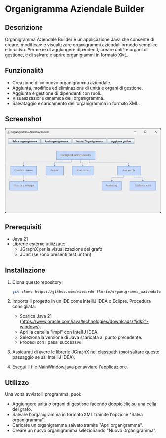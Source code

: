 # Organigramma Aziendale Builder

## Descrizione
Organigramma Aziendale Builder è un'applicazione Java che consente di creare, modificare e visualizzare organigrammi aziendali in modo semplice e intuitivo. Permette di aggiungere dipendenti, creare unità e organi di gestione, e di salvare e aprire organigrammi in formato XML.

## Funzionalità
- Creazione di un nuovo organigramma aziendale.
- Aggiunta, modifica ed eliminazione di unità e organi di gestione.
- Aggiunta e gestione di dipendenti con ruoli.
- Visualizzazione dinamica dell'organigramma.
- Salvataggio e caricamento dell'organigramma in formato XML.

## Screenshot
![Screenshot dell'Organigramma Aziendale Builder](screenshots/finestra_principale.jpg)

## Prerequisiti
- Java 21
- Librerie esterne utilizzate:
  - JGraphX per la visualizzazione del grafo
  - JUnit (se sono presenti test unitari)

## Installazione

1. Clona questo repository:

   ```bash
   git clone https://github.com/riccardo-florio/organigramma_aziendale.git
   ```

2. Importa il progetto in un IDE come IntelliJ IDEA o Eclipse. Procedura consigliata:
   
   - Scarica Java 21 (https://www.oracle.com/java/technologies/downloads/#jdk21-windows).
   - Apri la cartella "impl" con IntelliJ IDEA.
   - Seleziona la versione di Java scaricata al punto precedente.
   - Procedi con i passi successivi.

3. Assicurati di avere le librerie JGraphX nel classpath (puoi saltare questo passaggio se usi IntelliJ IDEA).

4. Esegui il file MainWindow.java per avviare l'applicazione.

## Utilizzo

Una volta avviato il programma, puoi:
- Aggiungere unità o organi di gestione facendo doppio clic su una cella del grafo.
- Salvare l'organigramma in formato XML tramite l'opzione "Salva organigramma".
- Caricare un organigramma salvato tramite "Apri organigramma".
- Creare un nuovo organigramma selezionando "Nuovo Organigramma".
